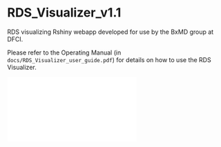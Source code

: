 # RDS_Visualizer_v1.1
RDS visualizing Rshiny webapp developed for use by the BxMD group at DFCI.

Please refer to the Operating Manual (in `docs/RDS_Visualizer_user_guide.pdf`) for details on how to use the RDS Visualizer.

![user_guide](./docs/RDS_Visualizer_user_guide.pdf)
